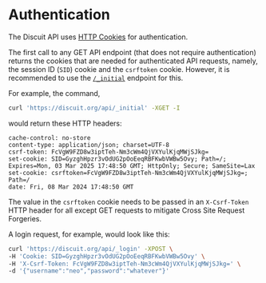 # Authentication

The Discuit API uses [HTTP
Cookies](https://developer.mozilla.org/en-US/docs/Web/HTTP/Cookies) for
authentication.

The first call to any GET API endpoint (that does not require authentication) returns the cookies that are needed for authenticated API requests, namely, the session ID (`SID`) cookie and the `csrftoken` cookie. However, it is recommended to use the [`/_initial`](/api/endpoints/initial) endpoint for this.

For example, the command,

```bash
curl 'https://discuit.org/api/_initial' -XGET -I
```

would return these HTTP headers:

```
cache-control: no-store
content-type: application/json; charset=UTF-8
csrf-token: FcVgW9FZD8w3iptTeh-Nm3cWm4QjVXYulKjqMWjSJkg=
set-cookie: SID=GyzghHpzr3vOdUG2pOoEeqRBFKwbVWBw5Ovy; Path=/; Expires=Mon, 03 Mar 2025 17:48:50 GMT; HttpOnly; Secure; SameSite=Lax
set-cookie: csrftoken=FcVgW9FZD8w3iptTeh-Nm3cWm4QjVXYulKjqMWjSJkg=; Path=/
date: Fri, 08 Mar 2024 17:48:50 GMT
```

The value in the `csrftoken` cookie needs to be passed in an `X-Csrf-Token` HTTP header for all except GET requests to mitigate Cross Site Request Forgeries.

A login request, for example, would look like this:

```bash
curl 'https://discuit.org/api/_login' -XPOST \
-H 'Cookie: SID=GyzghHpzr3vOdUG2pOoEeqRBFKwbVWBw5Ovy' \
-H 'X-Csrf-Token: FcVgW9FZD8w3iptTeh-Nm3cWm4QjVXYulKjqMWjSJkg=' \
-d '{"username":"neo","password":"whatever"}'
```
